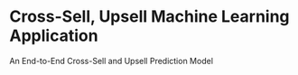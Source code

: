 # Cross-Sell, Upsell Machine Learning Application
An End-to-End Cross-Sell and Upsell Prediction Model
